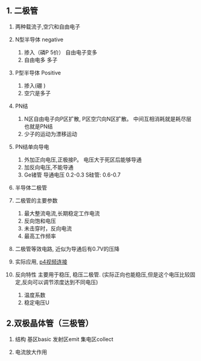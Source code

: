 ## 1. 二极管
1. 两种载流子,空穴和自由电子

2. N型半导体 negative
	
	1. 掺入（磷P 5价） 自由电子变多
	2. 自由电多 多子

3. P型半导体 Positive

	1. 掺入(硼 ) 
	2. 空穴是多子

4. PN结

	1. N区自由电子向P区扩散, P区空穴向N区扩散。 中间互相消耗就是耗尽层也就是PN结
	2. 少子的运动为漂移运动

5. PN结单向导电
	
	1. 外加正向电压,正极接P。 电压大于死区后能够导通
	2. 加反向电压,不能导通
	3. Ge锗管 导通电压 0.2-0.3   S硅管: 0.6-0.7

6. 半导体二极管

7. 二极管的主要参数
	

	1. 最大整流电流,长期稳定工作电流
	2. 反向饱和电压
	3. 未击穿时，反向电流
	4. 最高工作频率

8. 二极管等效电路, 近似为导通后有0.7V的压降

9. 实际应用, [p4视频连接](https://www.bilibili.com/video/av41495631?t=2664&p=4&spm_id_from=333.334.b_62696c692d6865616465722d6d.16)

10. 反向特性 主要用于稳压, 稳压二极管. (实际正向也能稳压,但是这个电压比较固定,反向可以调节浓度达到不同电压)
	
	1. 温度系数
	2. 稳定电压U


## 2.双极晶体管（三极管）

1. 结构  基区basic 发射区emit 集电区collect
	
2. 电流放大作用	